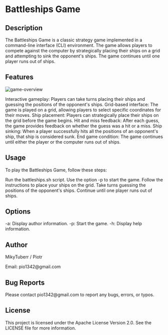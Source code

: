 # Battleships Game
<h2>Description</h2>
The Battleships Game is a classic strategy game implemented in a command-line interface (CLI) environment. The game allows players to compete against the computer by strategically placing their ships on a grid and attempting to sink the opponent's ships. The game continues until one player runs out of ships.

<h2>Features</h2>
<p><img src="[[https://github.com/MikyTuberr/Battleships/blob/main/photo](https://github.com/MikyTuberr/Battleships/tree/master/photo)/bs.png](https://github.com/MikyTuberr/Battleships/blob/master/photo/bs.png)" alt="game-overview"/></p>
Interactive gameplay: Players can take turns placing their ships and guessing the positions of the opponent's ships.
Grid-based interface: The game is played on a grid, allowing players to select specific coordinates for their moves.
Ship placement: Players can strategically place their ships on the grid before the game begins.
Hit and miss feedback: After each guess, the game provides feedback on whether the guess was a hit or a miss.
Ship sinking: When a player successfully hits all the positions of an opponent's ship, that ship is considered sunk.
End game condition: The game continues until either the player or the computer runs out of ships.
<h2>Usage</h2>
<p>To play the Battleships Game, follow these steps:</p>

Run the battleships.sh script.
Use the option -p to start the game.
Follow the instructions to place your ships on the grid.
Take turns guessing the positions of the opponent's ships.
Continue until one player runs out of ships.
<h2>Options</h2>
-a: Display author information.
-p: Start the game.
-h: Display help information.
<h2>Author</h2>
<p>MikyTuberr / Piotr</p>
Email: pio1342@gmail.com

<h2>Bug Reports</h2>
Please contact pio1342@gmail.com to report any bugs, errors, or typos.

<h2>License</h2>
This project is licensed under the Apache License Version 2.0. See the LICENSE file for more information.
